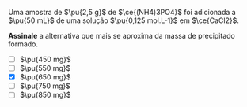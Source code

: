 Uma amostra de $\pu{2,5 g}$ de $\ce{(NH4)3PO4}$ foi adicionada a $\pu{50 mL}$ de uma solução $\pu{0,125 mol.L-1}$ em $\ce{CaCl2}$.

**Assinale** a alternativa que mais se aproxima da massa de precipitado formado.

- [ ] $\pu{450 mg}$
- [ ] $\pu{550 mg}$
- [x] $\pu{650 mg}$
- [ ] $\pu{750 mg}$
- [ ] $\pu{850 mg}$